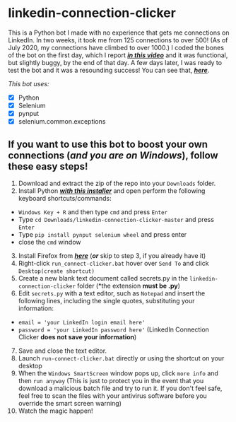 # linkedin-connection-clicker

This is a Python bot I made with no experience that gets me connections on LinkedIn. 
In two weeks, it took me from 125 connections to over 500! (As of July 2020, my connections have climbed to over 1000.) I coded the bones of the bot on the first day, which I report
[***in this video***](https://www.linkedin.com/posts/thomasshottsjr_100daysofcode-lambdaschool-activity-6662792704356872193-stzM) and it was functional, but slightly buggy, by the end of that day. 
A few days later, I was ready to test the bot and it was a resounding success! 
You can see that, [***here***](https://www.linkedin.com/posts/thomasshottsjr_100daysofcode-lambdaschool-activity-6662792704356872193-stzM).

_This bot uses:_
- [x] Python
- [x] Selenium
- [x] pynput
- [x] selenium.common.exceptions

## If you want to use this bot to boost your own connections (*and you are on Windows*), follow these easy steps!
1. Download and extract the zip of the repo into your ``Downloads`` folder.
2. Install Python [***with this installer***](https://www.python.org/ftp/python/3.8.2/python-3.8.2-amd64.exe) and open perform the following keyboard shortcuts/commands:
- ``Windows Key + R`` and then type ``cmd`` and press ``Enter``
- Type ``cd Downloads/linkedin-connection-clicker-master`` and press ``Enter``
- Type ``pip install pynput selenium wheel`` and press enter
- close the ``cmd`` window
3. Install Firefox from [***here***](https://www.mozilla.org/en-US/firefox/new/) (***or*** skip to step 3, if you already have it)
4. Right-click ``run_connect-clicker.bat`` hover over ``Send To`` and click ``Desktop(create shortcut)``
5. Create a new blank text document called secrets.py in the ``linkedin-connection-clicker`` folder (*the extension **must be .py**)
6. Edit ``secrets.py`` with a text editor, such as ``Notepad`` and insert the following lines, including the single quotes, substituting your information:
- ``email = 'your LinkedIn login email here'``
- ``password = 'your LinkedIn password here'``
(LinkedIn Connection Clicker **does not save your information**)
7. Save and close the text editor.
8. Launch ``run-connect-clicker.bat`` directly or using the shortcut on your desktop
9. When the ``Windows SmartScreen`` window pops up, click ``more info`` and then ``run anyway`` (This is just to protect you in the event that you download a malicious batch file and try to run it. If you don't feel safe, feel free to scan the files with your antivirus software before you override the smart screen warning) 
10. Watch the magic happen!
